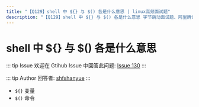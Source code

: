 ```yaml
---
title: "【Q129】shell 中 ${} 与 $() 各是什么意思 | linux高频面试题"
description: "【Q129】shell 中 ${} 与 $() 各是什么意思 字节跳动面试题、阿里腾讯面试题、美团小米面试题。"
---
```


# shell 中 ${} 与 $() 各是什么意思

::: tip Issue
欢迎在 Gtihub Issue 中回答此问题: [Issue 130](https://github.com/shfshanyue/Daily-Question/issues/130)
:::

::: tip Author
回答者: [shfshanyue](https://github.com/shfshanyue)
:::

- `${}` 变量
- `$()` 命令
